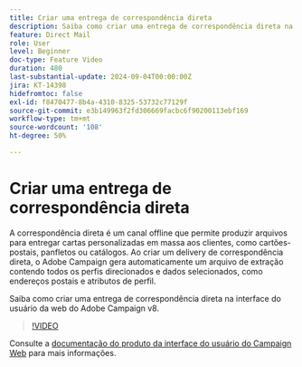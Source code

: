 ```yaml
---
title: Criar uma entrega de correspondência direta
description: Saiba como criar uma entrega de correspondência direta na interface do usuário da web do Adobe Campaign v8.
feature: Direct Mail
role: User
level: Beginner
doc-type: Feature Video
duration: 480
last-substantial-update: 2024-09-04T00:00:00Z
jira: KT-14398
hidefromtoc: false
exl-id: f8470477-8b4a-4310-8325-53732c77129f
source-git-commit: e3b149963f2fd306669facbc6f90200113ebf169
workflow-type: tm+mt
source-wordcount: '108'
ht-degree: 50%

---
```


# Criar uma entrega de correspondência direta

A correspondência direta é um canal offline que permite produzir arquivos para entregar cartas personalizadas em massa aos clientes, como cartões-postais, panfletos ou catálogos. Ao criar um delivery de correspondência direta, o Adobe Campaign gera automaticamente um arquivo de extração contendo todos os perfis direcionados e dados selecionados, como endereços postais e atributos de perfil.

Saiba como criar uma entrega de correspondência direta na interface do usuário da web do Adobe Campaign v8.

>[!VIDEO](https://video.tv.adobe.com/v/3433316/?learn=on)

Consulte a [documentação do produto da interface do usuário do Campaign Web](https://experienceleague.adobe.com/pt-br/docs/campaign-web/v8/msg/direct-mail/gs-direct-mail) para mais informações.
